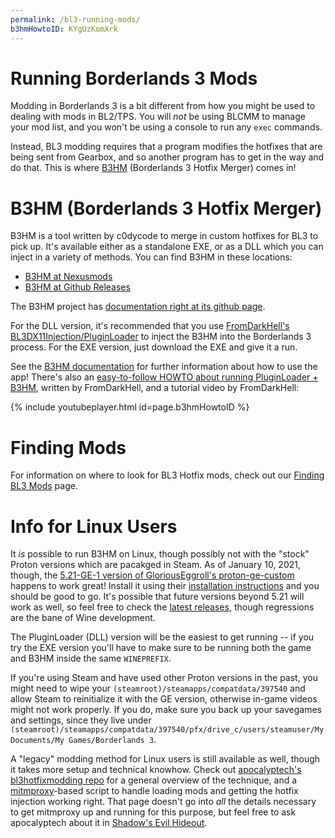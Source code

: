 ```yaml
---
permalink: /bl3-running-mods/
b3hmHowtoID: KYgUzKomXrk
---
```

# Running Borderlands 3 Mods

Modding in Borderlands 3 is a bit different from how you might be used to dealing
with mods in BL2/TPS.  You will *not* be using BLCMM to manage your mod list, and
you won't be using a console to run any `exec` commands.

Instead, BL3 modding requires that a program modifies the hotfixes that are being
sent from Gearbox, and so another program has to get in the way and do that.  This
is where [B3HM](https://www.nexusmods.com/borderlands3/mods/244) (Borderlands 3
Hotfix Merger) comes in!

# B3HM (Borderlands 3 Hotfix Merger)

B3HM is a tool written by c0dycode to merge in custom hotfixes for BL3 to pick up.
It's available either as a standalone EXE, or as a DLL which you can inject in
a variety of methods.  You can find B3HM in these locations:

- [B3HM at Nexusmods](https://www.nexusmods.com/borderlands3/mods/244)
- [B3HM at Github Releases](https://github.com/c0dycode/BL3HotfixWebUI/releases)

The B3HM project has [documentation right at its github page](https://github.com/c0dycode/BL3HotfixWebUI/wiki/B3HM-Wiki).

For the DLL version, it's recommended that you use
[FromDarkHell's BL3DX11Injection/PluginLoader](https://github.com/FromDarkHell/BL3DX11Injection/releases)
to inject the B3HM into the Borderlands 3 process.  For the EXE version, just
download the EXE and give it a run.

See the [B3HM documentation](https://github.com/c0dycode/BL3HotfixWebUI/wiki/B3HM-Wiki) for
further information about how to use the app!  There's also an [easy-to-follow
HOWTO about running PluginLoader + B3HM](https://docs.google.com/document/d/1gdJX7eje3v-S7INIX5ZzIvaLfzGaWjauB2rcPgPqslw),
written by FromDarkHell, and a tutorial video by FromDarkHell:

{% include youtubeplayer.html id=page.b3hmHowtoID %}

# Finding Mods

For information on where to look for BL3 Hotfix mods, check out our
[Finding BL3 Mods](/bl3-finding-mods) page.

# Info for Linux Users

It *is* possible to run B3HM on Linux, though possibly not with the "stock"
Proton versions which are pacakged in Steam.  As of January 10, 2021, though,
the [5.21-GE-1 version of GloriousEggroll's proton-ge-custom](https://github.com/GloriousEggroll/proton-ge-custom/releases/tag/5.21-GE-1)
happens to work great!  Install it using their [installation
instructions](https://github.com/GloriousEggroll/proton-ge-custom#installation)
and you should be good to go.  It's possible that future versions beyond
5.21 will work as well, so feel free to check the [latest
releases](https://github.com/GloriousEggroll/proton-ge-custom/releases),
though regressions are the bane of Wine development.

The PluginLoader (DLL) version will be the easiest to get running -- if you
try the EXE version you'll have to make sure to be running both the game
and B3HM inside the same `WINEPREFIX`.

If you're using Steam and have used other Proton versions in the past, you
might need to wipe your `(steamroot)/steamapps/compatdata/397540` and
allow Steam to reinitialize it with the GE version, otherwise in-game
videos might not work properly.  If you do, make sure you back up your
savegames and settings, since they live under
`(steamroot)/steamapps/compatdata/397540/pfx/drive_c/users/steamuser/My Documents/My Games/Borderlands 3`.

A "legacy" modding method for Linux users is still available as well, though
it takes more setup and technical knowhow.  Check out [apocalyptech's
bl3hotfixmodding repo](https://github.com/apocalyptech/bl3hotfixmodding)
for a general overview of the technique, and a [mitmproxy](https://mitmproxy.org/)-based
script to handle loading mods and getting the hotfix injection working right.
That page doesn't go into *all* the details necessary to get mitmproxy up and
running for this purpose, but feel free to ask apocalyptech about it in
[Shadow's Evil Hideout](https://discord.gg/shadowevil).

